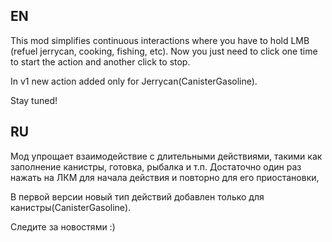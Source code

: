 ## EN
This mod simplifies continuous interactions where you have to hold LMB (refuel jerrycan, cooking, fishing, etc).
Now you just need to click one time to start the action and another click to stop.

In v1 new action added only for Jerrycan(CanisterGasoline).

Stay tuned!


## RU
Мод упрощает взаимодействие с длительными действиями, такими как заполнение канистры, готовка, рыбалка и т.п.
Достаточно один раз нажать на ЛКМ для начала действия и повторно для его приостановки,

В первой версии новый тип действий добавлен только для канистры(CanisterGasoline).

Следите за новостями :)
